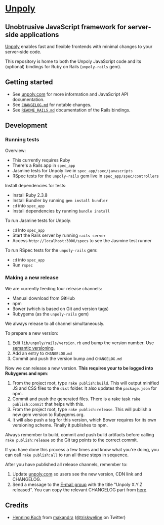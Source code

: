 [Unpoly](https://unpoly.com)
======

Unobtrusive JavaScript framework for server-side applications
-------------------------------------------------------------

[Unpoly](https://unpoly.com) enables fast and flexible frontends with minimal changes to your server-side code.

This repository is home to both the Unpoly JavaScript code and its (optional) bindings for Ruby on Rails (`unpoly-rails` gem).


Getting started
---------------

- See [unpoly.com](https://unpoly.com) for more information and JavaScript API documentation.
- See [`CHANGELOG.md`](https://github.com/unpoly/unpoly/blob/master/CHANGELOG.md) for notable changes.
- See [`README_RAILS.md`](https://github.com/unpoly/unpoly/blob/master/README_RAILS.md) documentation of the Rails bindings.


Development
-----------

### Running tests

Overview:

- This currently requires Ruby
- There's a Rails app in `spec_app`
- Jasmine tests for Unpoly live in `spec_app/spec/javascripts`
- RSpec tests for the `unpoly-rails` gem live in `spec_app/spec/controllers`

Install dependencies for tests:

- Install Ruby 2.3.8
- Install Bundler by running `gem install bundler`
- `cd` into `spec_app`
- Install dependencies by running `bundle install`

To run Jasmine tests for Unpoly:

- `cd` into `spec_app`
- Start the Rails server by running `rails server`
- Access `http://localhost:3000/specs` to see the Jasmine test runner

To run RSpec tests for the `unpoly-rails` gem:

- `cd` into `spec_app`
- Run `rspec`


### Making a new release

We are currently feeding four release channels:

- Manual download from GitHub
- npm
- Bower (which is based on Git and version tags)
- Rubygems (as the `unpoly-rails` gem)

We always release to all channel simultaneously.

To prepare a new version:

1. Edit `lib/unpoly/rails/version.rb` and bump the version number. Use [semantic versioning](http://semver.org/).
2. Add an entry to `CHANGELOG.md`
3. Commit and push the version bump and `CHANGELOG.md`

Now we can release a new version. **This requires your to be logged into Rubygems and npm**:

1. From the project root, type `rake publish:build`. This will output minified JS and CSS files to the `dist` folder. It also updates the `package.json` for npm.
2. Commit and push the generated files. There is a rake task `rake publish:commit` that helps with this.
3. From the project root, type `rake publish:release`. This will publish a new gem version to Rubygems.org.
4. It will also push a tag for this version, which Bower requires for its own versioning scheme. Finally it publishes to npm.

Always remember to build, commit and push build artifacts before calling `rake publish:release` so the Git tag points to the correct commit.

If you have done this process a few times and know what you're doing, you can call `rake publish:all` to run all these steps in sequence.

After you have published all release channels, remember to:

1. Update [unpoly.com](https://unpoly.com/) so users see the new version, CDN link and CHANGELOG.
2. Send a message to the [E-mail group](https://groups.google.com/group/unpoly) with the title "Unpoly X.Y.Z released". You can copy the relevant CHANGELOG part from [here](http://localhost:4567/changes_google_groups).


Credits
-------

- [Henning Koch](mailto:henning.koch@makandra.de) from [makandra](http://www.makandra.com) ([@triskweline](https://twitter.com/triskweline) on Twitter)

